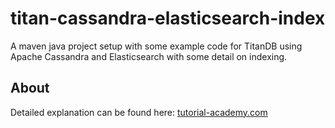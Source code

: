 # titan-cassandra-elasticsearch-index
A maven java project setup with some example code for TitanDB using Apache Cassandra and Elasticsearch with some detail on indexing.

## About
Detailed explanation can be found here: [tutorial-academy.com](http://tutorial-academy.com/titandb-cassandra-elasticsearch-indexing/)
